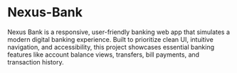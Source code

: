 # Nexus-Bank
Nexus Bank is a responsive, user-friendly banking web app that simulates a modern digital banking experience. Built to prioritize clean UI, intuitive navigation, and accessibility, this project showcases essential banking features like account balance views, transfers, bill payments, and transaction history.
